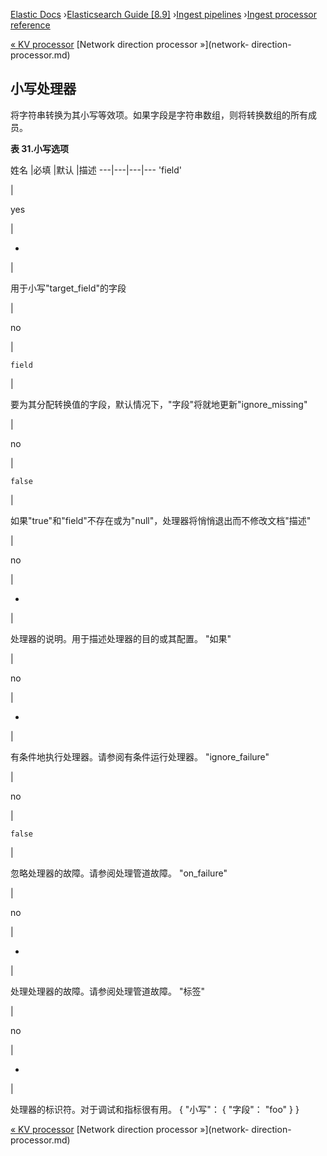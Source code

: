 

[Elastic Docs](/guide/) ›[Elasticsearch Guide [8.9]](index.md) ›[Ingest
pipelines](ingest.md) ›[Ingest processor reference](processors.md)

[« KV processor](kv-processor.md) [Network direction processor »](network-
direction-processor.md)

## 小写处理器

将字符串转换为其小写等效项。如果字段是字符串数组，则将转换数组的所有成员。

**表 31.小写选项**

姓名 |必填 |默认 |描述 ---|---|---|--- 'field'

|

yes

|

-

|

用于小写"target_field"的字段

|

no

|

`field`

|

要为其分配转换值的字段，默认情况下，"字段"将就地更新"ignore_missing"

|

no

|

`false`

|

如果"true"和"field"不存在或为"null"，处理器将悄悄退出而不修改文档"描述"

|

no

|

-

|

处理器的说明。用于描述处理器的目的或其配置。   "如果"

|

no

|

-

|

有条件地执行处理器。请参阅有条件运行处理器。   "ignore_failure"

|

no

|

`false`

|

忽略处理器的故障。请参阅处理管道故障。   "on_failure"

|

no

|

-

|

处理处理器的故障。请参阅处理管道故障。   "标签"

|

no

|

-

|

处理器的标识符。对于调试和指标很有用。               { "小写"： { "字段"： "foo" } }

[« KV processor](kv-processor.md) [Network direction processor »](network-
direction-processor.md)
